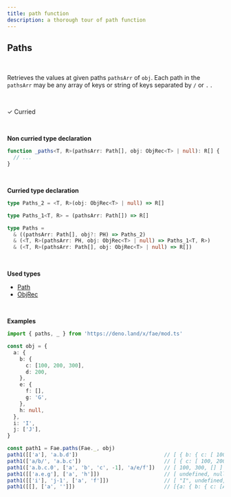 ```yaml
---
title: path function
description: a thorough tour of path function
---
```


## Paths
<br>

Retrieves the values at given paths `pathsArr` of `obj`. Each path in the `pathsArr` may be any array of keys or string of keys separated by `/` or `.` .

<br>

&check; Curried

<br>
<!---
&#10539; Not curred
-->

**Non curried type declaration**
```typescript
function _paths<T, R>(pathsArr: Path[], obj: ObjRec<T> | null): R[] {
  // ...
}
```
<br>

**Curried type declaration**

```typescript
type Paths_2 = <T, R>(obj: ObjRec<T> | null) => R[]

type Paths_1<T, R> = (pathsArr: Path[]) => R[]

type Paths = 
  & ((pathsArr: Path[], obj?: PH) => Paths_2)
  & (<T, R>(pathsArr: PH, obj: ObjRec<T> | null) => Paths_1<T, R>)
  & (<T, R>(pathsArr: Path[], obj: ObjRec<T> | null) => R[])
```
<br>

**Used types**
* [Path](/types/Path)
* [ObjRec](/types/ObjRec)

<br>

**Examples**
```typescript
import { paths, _ } from 'https://deno.land/x/fae/mod.ts'

const obj = {
  a: {
    b: {
      c: [100, 200, 300],
      d: 200,
    },
    e: {
      f: [],
      g: 'G',
    },
    h: null,
  },
  i: 'I',
  j: ['J'],
}

const path1 = Fae.paths(Fae._, obj)
path1([['a'], 'a.b.d'])                            // [ { b: { c: [ 100, 200, 300 ], d: 200 }, e: { f: [], g: 'G' }, h: null }, 200 ]
path1(['a/b/', 'a.b.c'])                           // [ { c: [ 100, 200, 300 ], d: 200 }, [ 100, 200, 300 ] ]
path1(['a.b.c.0', ['a', 'b', 'c', -1], 'a/e/f'])   // [ 100, 300, [] ]
path1([['a.e.g'], ['a', 'h']])                     // [ undefined, null ]
path1([['i'], 'j-1', ['a', 'f']])                  // [ "I", undefined, undefined ]
path1([[], ['a', '']])                             // [{a: { b: { c: [Array], d: 200 }, e: { f: [Array], g: 'G' }, h: null }, i: 'I', j: [ 'J' ]}, undefined]
```

